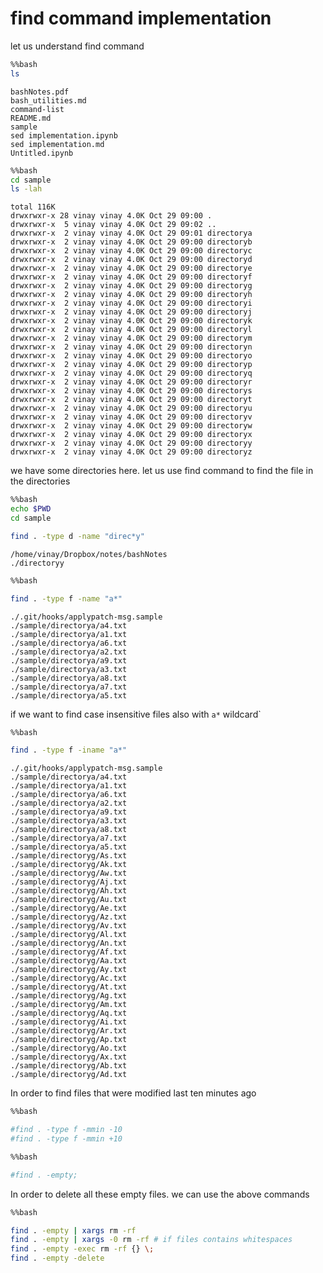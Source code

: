 
# find command implementation

let us understand find command


```bash
%%bash
ls
```

    bashNotes.pdf
    bash_utilities.md
    command-list
    README.md
    sample
    sed implementation.ipynb
    sed implementation.md
    Untitled.ipynb



```bash
%%bash
cd sample
ls -lah
```

    total 116K
    drwxrwxr-x 28 vinay vinay 4.0K Oct 29 09:00 .
    drwxrwxr-x  5 vinay vinay 4.0K Oct 29 09:02 ..
    drwxrwxr-x  2 vinay vinay 4.0K Oct 29 09:01 directorya
    drwxrwxr-x  2 vinay vinay 4.0K Oct 29 09:00 directoryb
    drwxrwxr-x  2 vinay vinay 4.0K Oct 29 09:00 directoryc
    drwxrwxr-x  2 vinay vinay 4.0K Oct 29 09:00 directoryd
    drwxrwxr-x  2 vinay vinay 4.0K Oct 29 09:00 directorye
    drwxrwxr-x  2 vinay vinay 4.0K Oct 29 09:00 directoryf
    drwxrwxr-x  2 vinay vinay 4.0K Oct 29 09:00 directoryg
    drwxrwxr-x  2 vinay vinay 4.0K Oct 29 09:00 directoryh
    drwxrwxr-x  2 vinay vinay 4.0K Oct 29 09:00 directoryi
    drwxrwxr-x  2 vinay vinay 4.0K Oct 29 09:00 directoryj
    drwxrwxr-x  2 vinay vinay 4.0K Oct 29 09:00 directoryk
    drwxrwxr-x  2 vinay vinay 4.0K Oct 29 09:00 directoryl
    drwxrwxr-x  2 vinay vinay 4.0K Oct 29 09:00 directorym
    drwxrwxr-x  2 vinay vinay 4.0K Oct 29 09:00 directoryn
    drwxrwxr-x  2 vinay vinay 4.0K Oct 29 09:00 directoryo
    drwxrwxr-x  2 vinay vinay 4.0K Oct 29 09:00 directoryp
    drwxrwxr-x  2 vinay vinay 4.0K Oct 29 09:00 directoryq
    drwxrwxr-x  2 vinay vinay 4.0K Oct 29 09:00 directoryr
    drwxrwxr-x  2 vinay vinay 4.0K Oct 29 09:00 directorys
    drwxrwxr-x  2 vinay vinay 4.0K Oct 29 09:00 directoryt
    drwxrwxr-x  2 vinay vinay 4.0K Oct 29 09:00 directoryu
    drwxrwxr-x  2 vinay vinay 4.0K Oct 29 09:00 directoryv
    drwxrwxr-x  2 vinay vinay 4.0K Oct 29 09:00 directoryw
    drwxrwxr-x  2 vinay vinay 4.0K Oct 29 09:00 directoryx
    drwxrwxr-x  2 vinay vinay 4.0K Oct 29 09:00 directoryy
    drwxrwxr-x  2 vinay vinay 4.0K Oct 29 09:00 directoryz


we have some directories here. let us use find command to find the file in the directories


```bash
%%bash
echo $PWD
cd sample

find . -type d -name "direc*y"
```

    /home/vinay/Dropbox/notes/bashNotes
    ./directoryy



```bash
%%bash

find . -type f -name "a*"
```

    ./.git/hooks/applypatch-msg.sample
    ./sample/directorya/a4.txt
    ./sample/directorya/a1.txt
    ./sample/directorya/a6.txt
    ./sample/directorya/a2.txt
    ./sample/directorya/a9.txt
    ./sample/directorya/a3.txt
    ./sample/directorya/a8.txt
    ./sample/directorya/a7.txt
    ./sample/directorya/a5.txt


if we want to find case insensitive files also with `a*` wildcard`


```bash
%%bash

find . -type f -iname "a*"
```

    ./.git/hooks/applypatch-msg.sample
    ./sample/directorya/a4.txt
    ./sample/directorya/a1.txt
    ./sample/directorya/a6.txt
    ./sample/directorya/a2.txt
    ./sample/directorya/a9.txt
    ./sample/directorya/a3.txt
    ./sample/directorya/a8.txt
    ./sample/directorya/a7.txt
    ./sample/directorya/a5.txt
    ./sample/directoryg/As.txt
    ./sample/directoryg/Ak.txt
    ./sample/directoryg/Aw.txt
    ./sample/directoryg/Aj.txt
    ./sample/directoryg/Ah.txt
    ./sample/directoryg/Au.txt
    ./sample/directoryg/Ae.txt
    ./sample/directoryg/Az.txt
    ./sample/directoryg/Av.txt
    ./sample/directoryg/Al.txt
    ./sample/directoryg/An.txt
    ./sample/directoryg/Af.txt
    ./sample/directoryg/Aa.txt
    ./sample/directoryg/Ay.txt
    ./sample/directoryg/Ac.txt
    ./sample/directoryg/At.txt
    ./sample/directoryg/Ag.txt
    ./sample/directoryg/Am.txt
    ./sample/directoryg/Aq.txt
    ./sample/directoryg/Ai.txt
    ./sample/directoryg/Ar.txt
    ./sample/directoryg/Ap.txt
    ./sample/directoryg/Ao.txt
    ./sample/directoryg/Ax.txt
    ./sample/directoryg/Ab.txt
    ./sample/directoryg/Ad.txt


In order to find files that were modified last ten minutes ago


```bash
%%bash

#find . -type f -mmin -10
#find . -type f -mmin +10
```


```bash
%%bash

#find . -empty;
```

In order to delete all these empty files. we can use the above commands


```bash
%%bash

find . -empty | xargs rm -rf
find . -empty | xargs -0 rm -rf # if files contains whitespaces
find . -empty -exec rm -rf {} \;
find . -empty -delete
```
